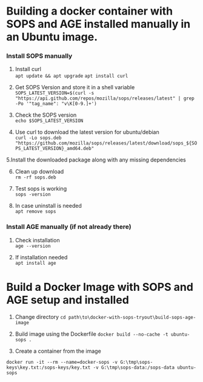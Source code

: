 # Building a docker container with SOPS and AGE installed manually in an Ubuntu image.

### Install SOPS manually

1. Install curl<br/>
`apt update && apt upgrade`
`apt install curl`

2. Get SOPS Version and store it in a shell variable<br/>
`SOPS_LATEST_VERSION=$(curl -s "https://api.github.com/repos/mozilla/sops/releases/latest" | grep -Po '"tag_name": "v\K[0-9.]+')`

3. Check the SOPS version<br/>
`echo $SOPS_LATEST_VERSION`

4. Use curl to download the latest version for ubuntu/debian<br/>
`curl -Lo sops.deb "https://github.com/mozilla/sops/releases/latest/download/sops_${SOPS_LATEST_VERSION}_amd64.deb"`

5.Install the downloaded package along with any missing dependencies<br/>


6. Clean up download<br/>
`rm -rf sops.deb`

7. Test sops is working<br/>
`sops -version`

8. In case uninstall is needed<br/>
`apt remove sops`

### Install AGE manually (if not already there)
1. Check installation <br/>
`age --version`

2. If installation needed<br/>
 `apt install age`

 
# Build a Docker Image with SOPS and AGE setup and installed 
1. Change directory `cd path\to\docker-with-sops-tryout\build-sops-age-image`

2. Build image using the Dockerfile `docker build --no-cache -t ubuntu-sops .`

3. Create a container from the image

```
docker run -it --rm --name=docker-sops -v G:\tmp\sops-keys\key.txt:/sops-keys/key.txt -v G:\tmp\sops-data:/sops-data ubuntu-sops
```

